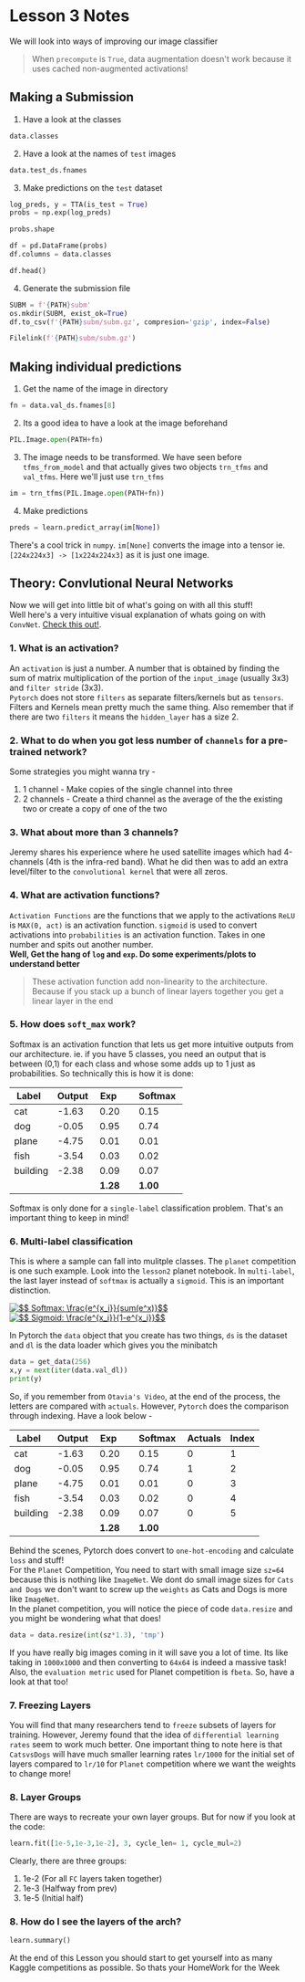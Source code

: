 # Lesson 3 Notes
We will look into ways of improving our image  classifier

>When `precompute` is `True`, data augmentation doesn't work because it uses cached non-augmented activations! 

## Making a Submission

1. Have a look at the classes 
```python
data.classes
```
2. Have a look at the names of `test` images
```python
data.test_ds.fnames
```
3. Make predictions on the `test` dataset
```python
log_preds, y = TTA(is_test = True)
probs = np.exp(log_preds)

probs.shape

df = pd.DataFrame(probs)
df.columns = data.classes

df.head()
```
4. Generate the submission file
```python
SUBM = f'{PATH}subm'
os.mkdir(SUBM, exist_ok=True)
df.to_csv(f'{PATH}subm/subm.gz', compresion='gzip', index=False) 

Filelink(f'{PATH}subm/subm.gz')
```

## Making individual predictions 
1. Get the name of the image in directory
```python
fn = data.val_ds.fnames[8]
```
2. Its a good idea to have a look at the image beforehand
```python
PIL.Image.open(PATH+fn)
```
3. The image needs to be transformed. We have seen before `tfms_from_model` and that actually gives two objects `trn_tfms` and `val_tfms`.
Here we'll just use `trn_tfms`
```python
im = trn_tfms(PIL.Image.open(PATH+fn))
```
4. Make predictions
```python
preds = learn.predict_array(im[None])
```
There's a cool trick in `numpy`. `im[None]` converts the image into a tensor ie. `[224x224x3] -> [1x224x224x3]` as it is just one image.

## Theory: Convlutional Neural Networks
Now we will get into little bit of what's going on with all this stuff!<br>
Well here's a very intuitive visual explanation of whats going on with `ConvNet`. [Check this out!](https://www.youtube.com/watch?v=Oqm9vsf_hvU). 

### 1. What is an activation?
An `activation` is just a number. A number that is obtained by finding the sum of matrix multiplication of the portion of the `input_image` (usually 3x3) and `filter stride` (3x3).
<br>
`Pytorch` does not store `filters` as separate filters/kernels but as `tensors`. Filters and  Kernels mean pretty much the same thing.
Also remember that if there are two `filters` it means the `hidden_layer` has a size 2.

### 2. What to do when you got less number of `channels` for a pre-trained network?
Some strategies you might wanna try -
1. 1 channel  - Make copies of the single channel into three
1. 2 channels - Create a third channel as the average of the the existing two or create a copy of one of the two

### 3. What about more than 3 channels?
Jeremy shares his experience where he used satellite images which had 4-channels (4th is the infra-red band). What he did then was to add an extra level/filter to the `convolutional kernel` that were all zeros.

### 4. What are activation functions?
`Activation Functions` are the functions that we apply to the activations `ReLU` is `MAX(0, act)` is an activation function. `sigmoid` 
is used to convert activations into `probabilities` is an activation function. Takes in one number and spits out another number.
<br>
**Well, Get the hang of `log` and `exp`. Do some experiments/plots to understand better**

> These activation function add non-linearity to the architecture. Because if you stack up a bunch of linear layers together you get
a linear layer in the end

### 5. How does `soft_max` work?

Softmax is an activation function that lets us get more intuitive outputs from our architecture. ie. if you have 5 classes, you need an output that is between (0,1) for each class and whose some adds up to 1 just as probabilities. So technically this is how it is done:

|Label   |Output  |Exp      |Softmax  |
|--------|--------|---------|---------|
|cat     |-1.63   |0.20     |0.15     |
|dog     |-0.05   |0.95     |0.74     |
|plane   |-4.75   |0.01     |0.01     |
|fish    |-3.54   |0.03     |0.02     |
|building|-2.38   |0.09     |0.07     |
|        |        |**1.28** |**1.00** |

Softmax is only done for a `single-label` classification problem. That's an important thing to keep in mind! 

### 6. Multi-label classification
This is where a sample can fall into mulitple classes. The `planet` competition is one such example. Look into the `lesson2` planet notebook.
In `multi-label`, the  last layer instead of `softmax` is actually a `sigmoid`. This is an important distinction. 

<a href="https://www.codecogs.com/eqnedit.php?latex=$$&space;Softmax:&space;\frac{e^{x_i}}{sum(e^x)}$$" target="_blank"><img src="https://latex.codecogs.com/gif.latex?$$&space;Softmax:&space;\frac{e^{x_i}}{sum(e^x)}$$" title="$$ Softmax: \frac{e^{x_i}}{sum(e^x)}$$" /></a> <br>
<a href="https://www.codecogs.com/eqnedit.php?latex=$$&space;Sigmoid:&space;\frac{e^{x_i}}{1-e^{x_i}}$$" target="_blank"><img src="https://latex.codecogs.com/gif.latex?$$&space;Sigmoid:&space;\frac{e^{x_i}}{1-e^{x_i}}$$" title="$$ Sigmoid: \frac{e^{x_i}}{1-e^{x_i}}$$" /></a> 
<br>

In Pytorch the `data` object that you create has two things, `ds` is the dataset and `dl` is the data loader which gives you the minibatch

```python
data = get_data(256)
x,y = next(iter(data.val_dl))
print(y)
```
So, if you remember from `Otavia's Video`, at the end of the process, the letters are compared with `actuals`. However, `Pytorch` does the comparison through indexing. Have a look below -

|Label   |Output  |Exp      |Softmax  |Actuals |Index   |
|--------|--------|---------|---------|--------|--------|
|cat     |-1.63   |0.20     |0.15     |0       |1       |
|dog     |-0.05   |0.95     |0.74     |1       |2       |
|plane   |-4.75   |0.01     |0.01     |0       |3       |
|fish    |-3.54   |0.03     |0.02     |0       |4       |
|building|-2.38   |0.09     |0.07     |0       |5       |
|        |        |**1.28** |**1.00** |        |        |

Behind the scenes, Pytorch does convert to `one-hot-encoding` and calculate `loss` and stuff!<br>
For the `Planet` Competition, You need to start with small image size `sz=64` because this is nothing like `ImageNet`. We dont do small image sizes for `Cats and Dogs` we don't want to screw up the `weights` as Cats and Dogs is more like `ImageNet`.
<br>
In the planet competition, you will notice the piece of code `data.resize` and you might be wondering what that does!

```python
data = data.resize(int(sz*1.3), 'tmp')
```
If you have really big images coming in it will save you a lot of time. Its like taking in `1000x1000` and then converting to `64x64` is indeed a massive task!
<br>
Also, the `evaluation metric` used for Planet competition is `fbeta`. So, have a look at that too!
### 7. Freezing Layers
You will find that many researchers tend to `freeze` subsets of layers for training. However, Jeremy found that the idea of `differential learning rates` seem to work much better. One important thing to note here is that `CatsvsDogs` will have much smaller learning rates `lr/1000` for the initial set of layers compared to `lr/10` for `Planet` competition where we want the weights to change more! 

### 8. Layer Groups
There are ways to recreate your own layer groups. But for now if you look at the code:
```python
learn.fit([1e-5,1e-3,1e-2], 3, cycle_len= 1, cycle_mul=2)
```
Clearly, there are three groups:
1. 1e-2 (For all `FC` layers taken together)
1. 1e-3 (Halfway from prev)
1. 1e-5 (Initial half)

### 8. How do I see the layers of the arch?
```python
learn.summary()
```
At the end of this Lesson you should start to get yourself into as many Kaggle competitions as possible. So thats your HomeWork for the Week
